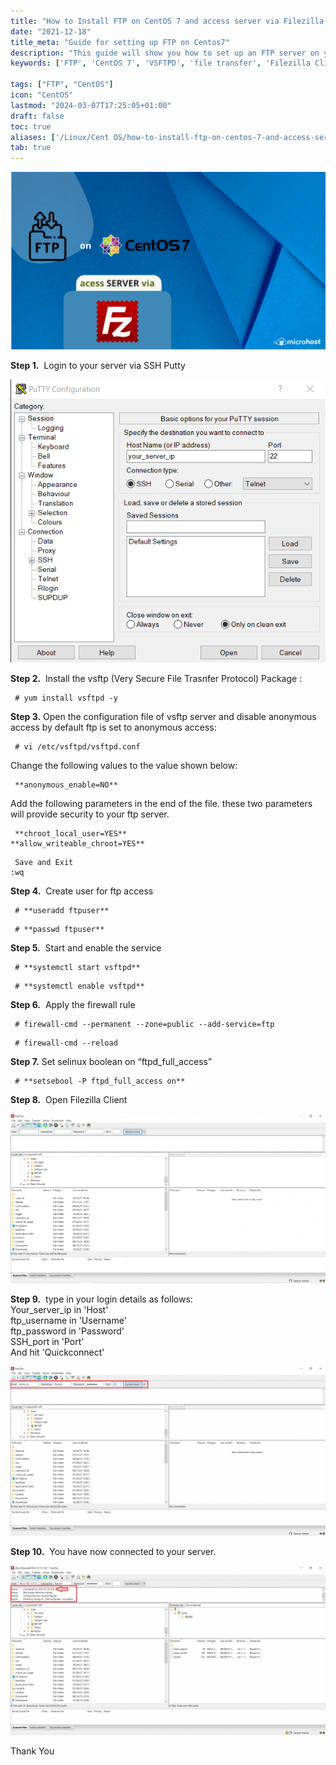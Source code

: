 ```yaml
---
title: "How to Install FTP on CentOS 7 and access server via Filezilla Client"
date: "2021-12-18"
title_meta: "Guide for setting up FTP on Centos7"
description: "This guide will show you how to set up an FTP server on your CentOS 7 machine using VSFTPD (Very Secure FTP Daemon) and access it with the Filezilla FTP client. It covers installing VSFTPD, configuring basic security settings, creating a user for FTP access, and using Filezilla to connect to your server and transfer files."
keywords: ['FTP', 'CentOS 7', 'VSFTPD', 'file transfer', 'Filezilla Client', 'FTP server', 'server administration', 'remote access']

tags: ["FTP", "CentOS"]
icon: "CentOS"
lastmod: "2024-03-07T17:25:05+01:00"
draft: false
toc: true
aliases: ['/Linux/Cent OS/how-to-install-ftp-on-centos-7-and-access-server-via-filezilla-client/']
tab: true
---
```


![](images/How-to-Install-FTP-on-CentOS-7-and-access-server-via-Filezilla-Client-1024x576.png)

**Step 1.**  Login to your server via SSH Putty

![](images/login-3.png)

**Step 2.**  Install the vsftp (Very Secure File Trasnfer Protocol) Package :

```
 # yum install vsftpd -y 
```

**Step 3.** Open the configuration file of vsftp server and disable anonymous access by default ftp is set to anonymous access:

```
 # vi /etc/vsftpd/vsftpd.conf 
```

Change the following values to the value shown below:

```
 **anonymous_enable=NO** 
```

Add the following parameters in the end of the file. these two parameters will provide security to your ftp server.

```
 **chroot_local_user=YES**  
**allow_writeable_chroot=YES** 
```

```
 Save and Exit  
:wq 
```

**Step 4.**  Create user for ftp access

```
 # **useradd ftpuser** 
```

```
 # **passwd ftpuser** 
```

**Step 5.**  Start and enable the service

```
 # **systemctl start vsftpd** 
```

```
 # **systemctl enable vsftpd** 
```  

**Step 6.**  Apply the firewall rule

```
 # firewall-cmd --permanent --zone=public --add-service=ftp 
```

```
 # firewall-cmd --reload 
```

**Step 7.** Set selinux boolean on “ftpd\_full\_access”

```
 # **setsebool -P ftpd_full_access on** 
```  

**Step 8.**  Open Filezilla Client 

![](images/Screenshot_13-2-1024x551.png)

**Step 9.**  type in your login details as follows:  
Your\_server\_ip in 'Host'  
ftp\_username in 'Username'  
ftp\_password in 'Password'  
SSH\_port in 'Port'  
And hit 'Quickconnect'

![](images/Screenshot_14-1-1024x550.png)

**Step 10.**  You have now connected to your server.

![](images/Screenshot_15-1-1024x550.png)

Thank You
